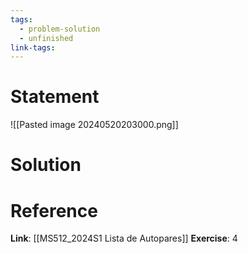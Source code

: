 ```yaml
---
tags:
  - problem-solution
  - unfinished
link-tags:
---
```

# Statement 
![[Pasted image 20240520203000.png]]

# Solution


# Reference
**Link**: [[MS512_2024S1 Lista de Autopares]]
**Exercise**: 4